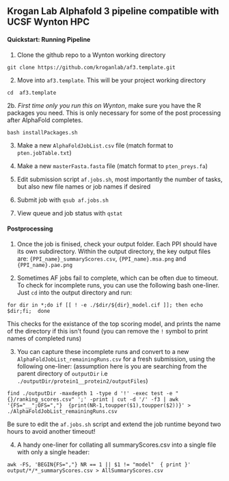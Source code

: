 ## Krogan Lab Alphafold 3 pipeline compatible with UCSF Wynton HPC 

#### Quickstart: Running Pipeline

1. Clone the github repo to a Wynton working directory
```
git clone https://github.com/kroganlab/af3.template.git 
```

2. Move into `af3.template`. This will be your project working directory
```
cd  af3.template
```

2b. *First time only you run this on Wynton*, make sure you have the R packages you need. This is only necessary for some of the post processing after AlphaFold completes.

```
bash installPackages.sh
```

3. Make a new `AlphaFoldJobList.csv` file (match format to `pten.jobTable.txt`)

4. Make a new `masterFasta.fasta` file (match format to `pten_preys.fa`)

5. Edit submission script `af.jobs.sh`, most importantly the number of tasks, but also new file names or job names if desired

6. Submit job with `qsub af.jobs.sh`

7. View queue and job status with `qstat`

#### Postprocessing 

1. Once the job is finised, check your output folder. Each PPI should have its own subdirectory. Within the output directory, the key output files are: `{PPI_name}_summaryScores.csv`, `{PPI_name}.msa.png` and `{PPI_name}.pae.png`

2. Sometimes AF jobs fail to complete, which can be often due to timeout. To check for incomplete runs, you can use the following bash one-liner. Just `cd` into the output directory and run:
```
for dir in *;do if [[ ! -e ./$dir/${dir}_model.cif ]]; then echo $dir;fi;  done
```
This checks for the existance of the top scoring model, and prints the name of the directory if this isn't found (you can remove the `!` symbol to print names of completed runs)

3. You can capture these incomplete runs and convert to a new `AlphaFoldJobList_remainingRuns.csv` for a fresh submission, using the following one-liner:
 (assumption here is you are searching from the parent directory of `outputDir` i.e `./outputDir/protein1__protein2/outputFiles`)
```
find ./outputDir -maxdepth 1 -type d '!' -exec test -e "{}/ranking_scores.csv" ';' -print | cut -d '/' -f3 | awk '{FS="__";OFS=","}  {print(NR-1,toupper($1),toupper($2))}' > ./AlphaFoldJobList_remainingRuns.csv
```
Be sure to edit the `af.jobs.sh` script and extend the job runtime beyond two hours to avoid another timeout!

4. A handy one-liner for collating all summaryScores.csv into a single file with only a single header:
```
awk -FS, 'BEGIN{FS=","} NR == 1 || $1 != "model"  { print }' output/*/*_summaryScores.csv > AllSummaryScores.csv
```
